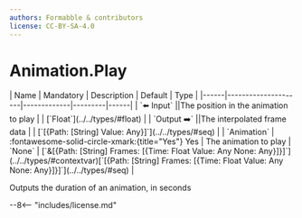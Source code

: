 ```yaml
---
authors: Formabble & contributors
license: CC-BY-SA-4.0
---
```



# Animation.Play

<div class="sh-parameters" markdown="1">
| Name | Mandatory | Description | Default | Type |
|------|---------------------|-------------|---------|------|
| `⬅️ Input` ||The position in the animation to play | | [`Float`](../../types/#float) |
| `Output ➡️` ||The interpolated frame data | | [`[{Path: [String] Value: Any}]`](../../types/#seq) |
| `Animation` | :fontawesome-solid-circle-xmark:{title="Yes"} Yes  | The animation to play | `None` | [`&[{Path: [String] Frames: [{Time: Float Value: Any None: Any}]}]`](../../types/#contextvar)[`[{Path: [String] Frames: [{Time: Float Value: Any None: Any}]}]`](../../types/#seq) |

</div>

Outputs the duration of an animation, in seconds

--8<-- "includes/license.md"


